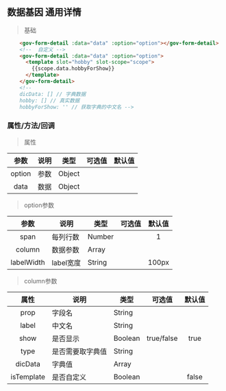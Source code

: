 ## 数据基因 通用详情

> 基础

``` html
    <gov-form-detail :data="data" :option="option"></gov-form-detail>
    <!--  自定义 -->
    <gov-form-detail :data="data" :option="option">
      <template slot="hobby" slot-scope="scope">
        {{scope.data.hobbyForShow}}
      </template>
    </gov-form-detail>
    <!-- 
    dicData: [] // 字典数据
    hobby: [] // 真实数据
    hobbyForShow: '' // 获取字典的中文名 -->
```

### 属性/方法/回调

> 属性

|参数|说明|类型|可选值|默认值|
|:--:|--|--|:--:|:--:|
|option|参数|Object|||
|data|数据|Object|||


> option参数 

|参数|说明|类型|可选值|默认值|
|:--:|--|--|:--:|:--:|
|span|每列行数|Number||1|
|column|数据参数|Array|||
|labelWidth|label宽度|String||100px|

> column参数

|属性|说明|类型|可选值|默认值|
|:--:|--|--|:--:|:--:|
|prop|字段名|String|||
|label|中文名|String|||
|show|是否显示|Boolean|true/false|true|
|type|是否需要取字典值|String|||'dic'|
|dicData|字典值|Array||||
|isTemplate|是否自定义|Boolean||false|